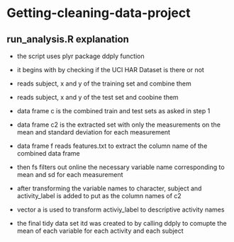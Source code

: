 # Getting-cleaning-data-project
## run_analysis.R explanation
* the script uses plyr package ddply function
* it begins with by checking if the UCI HAR Dataset is there or not
* reads subject, x and y of the training set and combine them
* reads subject, x and y of the test set and coobine them

* data frame c is the combined train and test sets as asked in step 1
* data frame c2 is the extracted set with only the measurements on the mean and standard deviation for each measurement

* data frame f reads features.txt to extract the column name of the combined data frame
* then fs filters out online the necessary variable name corresponding to mean and sd for each measurement
* after transforming the variable names to character, subject and activity_label is added to put as the column names of c2
* vector a is used to transform activiy_label to descriptive activity names
* the final tidy data set itd was created to by calling ddply to comupte the mean of each variable for each activity and each subject 

